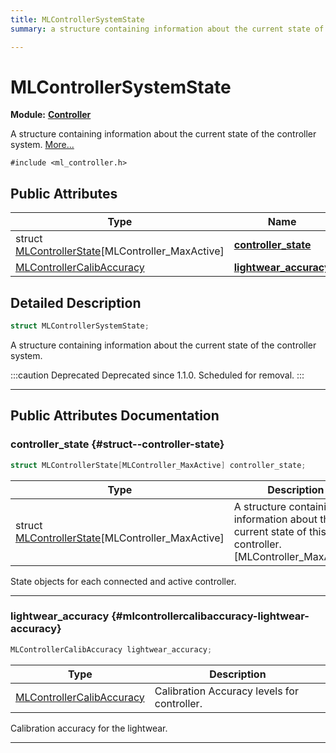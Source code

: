 ```yaml
---
title: MLControllerSystemState
summary: a structure containing information about the current state of the controller system. 

---
```


# MLControllerSystemState

**Module:** **[Controller](/api-ref/api/Modules/group___controller/group___controller.md)**



A structure containing information about the current state of the controller system.  [More...](#detailed-description)


`#include <ml_controller.h>`

## Public Attributes

| Type           | Name           |
| -------------- | -------------- |
| struct [MLControllerState](/api-ref/api/Modules/group___controller/struct_m_l_controller_state.md)[MLController_MaxActive] | **[controller_state](/api-ref/api/Modules/group___controller/struct_m_l_controller_system_state.md#struct--controller-state)**  |
| [MLControllerCalibAccuracy](/api-ref/api/Modules/group___controller/group___controller.md#enums-mlcontrollercalibaccuracy) | **[lightwear_accuracy](/api-ref/api/Modules/group___controller/struct_m_l_controller_system_state.md#mlcontrollercalibaccuracy-lightwear-accuracy)**  |

## Detailed Description

```cpp
struct MLControllerSystemState;
```

A structure containing information about the current state of the controller system. 



:::caution Deprecated
Deprecated since 1.1.0. Scheduled for removal. 
:::



-----------
## Public Attributes Documentation

### controller_state {#struct--controller-state}

```cpp
struct MLControllerState[MLController_MaxActive] controller_state;
```



| Type | Description |
|--|--|
| struct [MLControllerState](/api-ref/api/Modules/group___controller/struct_m_l_controller_state.md)[MLController_MaxActive] | A structure containing information about the current state of this controller. [MLController_MaxActive] |


State objects for each connected and active controller. 





-----------

### lightwear_accuracy {#mlcontrollercalibaccuracy-lightwear-accuracy}

```cpp
MLControllerCalibAccuracy lightwear_accuracy;
```



| Type | Description |
|--|--|
| [MLControllerCalibAccuracy](/api-ref/api/Modules/group___controller/group___controller.md#enums-mlcontrollercalibaccuracy) | Calibration Accuracy levels for controller.  |


Calibration accuracy for the lightwear. 





-----------

